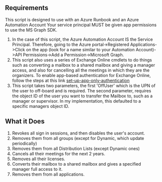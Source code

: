 ## Requirements

This script is designed to use with an Azure Runbook and an Azure Automation Account Your service principal MUST be given app permissions to use the MS Graph SDK.
1. In the case of this script, the Azure Automation Account IS the Service Principal. Therefore, going to the Azure portal->Registered Applications->Click on the app (look for a name similar to your Automation Account)->API Permissions->Add a Permission->Microsoft Graph.
2. This script also uses a series of Exchange Online cmdlets to do things such as converting a mailbox to a shared mailbox and giving a manager access, and also for cancelling all the meetings in which they are the organizers. To enable app-based authentication for Exchange Online, follow the steps at this link [set-up-app-only-authentication](https://learn.microsoft.com/en-us/powershell/exchange/app-only-auth-powershell-v2?view=exchange-ps#set-up-app-only-authentication)
3. This script takes two parameters, the first 'OffUser' which is the UPN of the user to off-board and is required. The second parameter, requires the object ID of the user you want to transfer the Mailbox to, such as a manager or supervisor. In my implementation, this defaulted to a specific managers object ID.                                                                                                                                                                   
## What it Does
1. Revokes all sign in sessions, and then disables the user's account.
2. Removes them from all groups (except for Dynamic, which update periodically)
3. Removes them from all Distribution Lists (except Dynamic ones)
4. Cancels all their meetings for the next 2 years.
5. Removes all their licenses.
6. Converts their mailbox to a shared mailbox and gives a specified manager full access to it.
7. Removes them from all applications.

